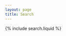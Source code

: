 ```yaml
---
layout: page
title: Search
---
```

<div id="main" class="alt">
    <div class="inner">
{% include search.liquid %}
</div>
</div>
